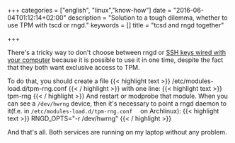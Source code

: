 +++
categories = ["english", "linux","know-how"]
date = "2016-06-04T01:12:14+02:00"
description = "Solution to a tough dilemma, whether to use TPM with tscd or rngd."
keywords = []
title = "tcsd and rngd together"

+++

There's a tricky way to don't choose between rngd or [SSH keys wired with your computer](https://wiki.archlinux.org/index.php/Trusted_Platform_Module#Securing_SSH_Keys) because it is possible to use it in one time, despite the fact that they both want exclusive access to TPM.

To do that, you should create a file 
{{< highlight text >}}
/etc/modules-load.d/tpm-rng.conf 
{{< / highlight >}}
with one line:
{{< highlight text >}}
tpm-rng
{{< / highlight >}}
And restart or modprobe that module.
When you can see a `/dev/hwrng` device, then it's necessary to point a rngd daemon to it(f.e. in `/etc/modules-load.d/tpm-rng.conf 
` on Archlinux):
{{< highlight text >}}
RNGD_OPTS="-r /dev/hwrng"
{{< / highlight >}}

And that's all. Both services are running on my laptop without any problem.
